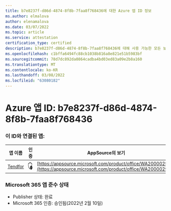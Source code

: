 ```yaml
---
title: b7e8237f-d86d-4874-8f8b-7faa8f768436에 대한 Azure 앱 ID 정보
ms.author: elmalova
author: elenamalova
ms.date: 03/07/2022
ms.topic: article
ms.service: attestation
certification_type: certified
description: b7e8237f-d86d-4874-8f8b-7faa8f768436에 대해 사용 가능한 모든 보안 및 규정 준수 정보입니다.
ms.openlocfilehash: c1bffa6494fc88cb1038b816a8e821e51b5983bf
ms.sourcegitcommit: 78d7dc892da0864cadba4bd03ed83a09e2b8a160
ms.translationtype: MT
ms.contentlocale: ko-KR
ms.lasthandoff: 03/08/2022
ms.locfileid: "63080182"
---
```

# <a name="azure-app-id-b7e8237f-d86d-4874-8f8b-7faa8f768436"></a>Azure 앱 ID: b7e8237f-d86d-4874-8f8b-7faa8f768436


### <a name="apps-associated-with-this-id"></a>이 ID와 연결된 앱:
| **앱 이름** | **인증** | **AppSource의 보기** |
|--------------|---------------|-----------------------|
| [Tendfor](https://docs.microsoft.com/microsoft-365-app-certification/forward/WA200002996) | <img alt="Certified application badge" src="../media/certified-badge.png" height="25" width="25" /> | [https://appsource.microsoft.com/product/office/WA200002996](https://appsource.microsoft.com/product/office/WA200002996) |

### <a name="microsoft-365-app-compliance-status"></a>Microsoft 365 앱 준수 상태
- Publisher 상태: 완료
- Microsoft 365 인증: 승인됨(2022년 2월 10일)
